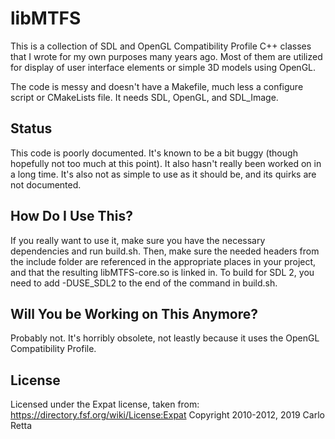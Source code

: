 # libMTFS
This is a collection of SDL and OpenGL Compatibility Profile C++ classes
that I wrote for my own purposes many years ago. Most of them are utilized for
display of user interface elements or simple 3D models using OpenGL.

The code is messy and doesn't have a Makefile, much less a configure script
or CMakeLists file. It needs SDL, OpenGL, and SDL\_Image.

## Status
This code is poorly documented. It's known to be a bit buggy (though hopefully
not too much at this point). It also hasn't really been worked on in a long
time. It's also not as simple to use as it should be, and its quirks are not
documented.

## How Do I Use This?
If you really want to use it, make sure you have the necessary dependencies
and run build.sh. Then, make sure the needed headers from the include folder
are referenced in the appropriate places in your project, and that the
resulting libMTFS-core.so is linked in.
To build for SDL 2, you need to add -DUSE\_SDL2 to the end of the command in
build.sh.

## Will You be Working on This Anymore?
Probably not. It's horribly obsolete, not leastly because it uses the OpenGL
Compatibility Profile.

## License
Licensed under the Expat license, taken from: https://directory.fsf.org/wiki/License:Expat
Copyright 2010-2012, 2019 Carlo Retta
